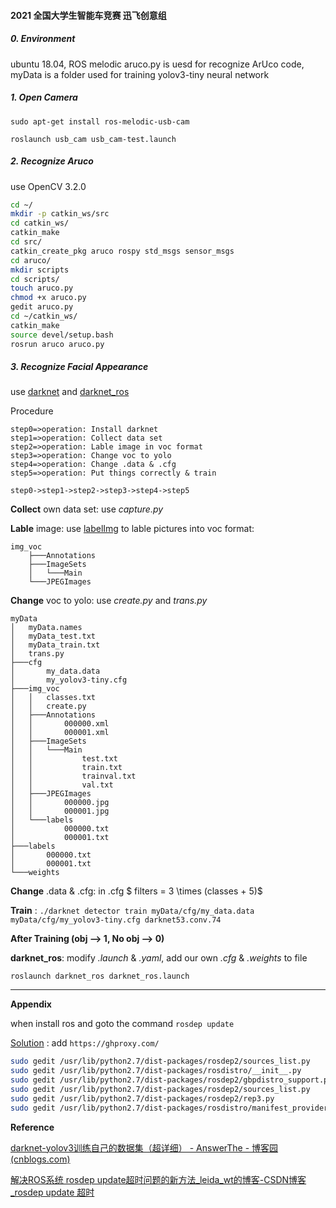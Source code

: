 #### 2021 全国大学生智能车竞赛 迅飞创意组

##### 0. Environment

ubuntu 18.04, ROS melodic 
aruco.py is uesd for recognize ArUco code, myData is a folder used for training yolov3-tiny neural network 

##### 1. Open Camera

`sudo apt-get install ros-melodic-usb-cam` 

`roslaunch usb_cam usb_cam-test.launch`

##### 2. Recognize Aruco

use OpenCV 3.2.0

```bash
cd ~/
mkdir -p catkin_ws/src
cd catkin_ws/
catkin_make
cd src/
catkin_create_pkg aruco rospy std_msgs sensor_msgs
cd aruco/
mkdir scripts
cd scripts/
touch aruco.py
chmod +x aruco.py 
gedit aruco.py 
cd ~/catkin_ws/
catkin_make
source devel/setup.bash
rosrun aruco aruco.py 
```

##### 3. Recognize Facial Appearance

use [darknet](https://pjreddie.com/darknet/) and [darknet_ros](https://github.com/leggedrobotics/darknet_ros) 

Procedure

```flow
step0=>operation: Install darknet
step1=>operation: Collect data set
step2=>operation: Lable image in voc format
step3=>operation: Change voc to yolo
step4=>operation: Change .data & .cfg
step5=>operation: Put things correctly & train

step0->step1->step2->step3->step4->step5
```

**Collect** own data set:  use *capture.py*

**Lable** image: use [labelImg](https://github.com/tzutalin/labelImg) to lable pictures into voc format: 

	img_voc
		├───Annotations
		├───ImageSets
		│   └───Main
		└───JPEGImages

**Change** voc to yolo: use *create.py* and *trans.py*

```
myData
│   myData.names
│   myData_test.txt
│   myData_train.txt
│   trans.py
├───cfg
│       my_data.data
│       my_yolov3-tiny.cfg
├───img_voc
│   │   classes.txt
│   │   create.py
│   ├───Annotations
│   │       000000.xml
│   │       000001.xml
│   ├───ImageSets
│   │   └───Main
│   │           test.txt
│   │           train.txt
│   │           trainval.txt
│   │           val.txt
│   ├───JPEGImages
│   │       000000.jpg
│   │       000001.jpg
│   └───labels
│           000000.txt
│           000001.txt
├───labels
│       000000.txt
│       000001.txt
└───weights
```

**Change** .data & .cfg: in .cfg $ filters = 3 \times (classes + 5)$

**Train** : `./darknet detector train myData/cfg/my_data.data myData/cfg/my_yolov3-tiny.cfg darknet53.conv.74`

**After Training (obj --> 1, No obj --> 0)**

**darknet_ros**:  modify *.launch* & *.yaml*, add our own *.cfg* & *.weights* to file

`roslaunch darknet_ros darknet_ros.launch`

---

**Appendix**

when install ros and goto the command `rosdep update`

[Solution](https://blog.csdn.net/leida_wt/article/details/115120940) : add `https://ghproxy.com/`

```bash
sudo gedit /usr/lib/python2.7/dist-packages/rosdep2/sources_list.py
sudo gedit /usr/lib/python2.7/dist-packages/rosdistro/__init__.py
sudo gedit /usr/lib/python2.7/dist-packages/rosdep2/gbpdistro_support.py
sudo gedit /usr/lib/python2.7/dist-packages/rosdep2/sources_list.py
sudo gedit /usr/lib/python2.7/dist-packages/rosdep2/rep3.py
sudo gedit /usr/lib/python2.7/dist-packages/rosdistro/manifest_provider/github.py
```



**Reference**

[darknet-yolov3训练自己的数据集（超详细） - AnswerThe - 博客园 (cnblogs.com)](https://www.cnblogs.com/answerThe/p/11481564.html)

[解决ROS系统 rosdep update超时问题的新方法_leida_wt的博客-CSDN博客_rosdep update 超时](https://blog.csdn.net/leida_wt/article/details/115120940)

